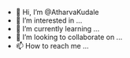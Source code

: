 - 👋 Hi, I’m @AtharvaKudale
- 👀 I’m interested in ...
- 🌱 I’m currently learning ...
- 💞️ I’m looking to collaborate on ...
- 📫 How to reach me ...

<!---
AtharvaKudale/AtharvaKudale is a ✨ special ✨ repository because its `README.md` (this file) appears on your GitHub profile.
You can click the Preview link to take a look at your changes.
--->
